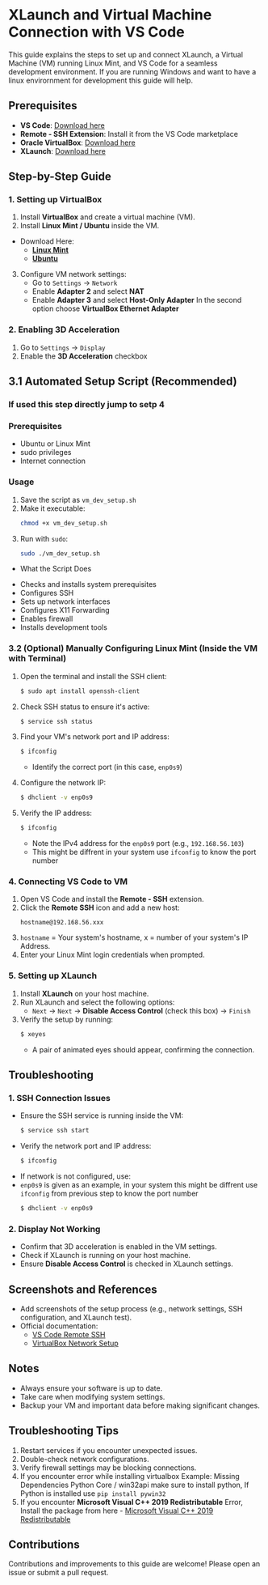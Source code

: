 # XLaunch and Virtual Machine Connection with VS Code

This guide explains the steps to set up and connect XLaunch, a Virtual Machine (VM) running Linux Mint, and VS Code for a seamless development environment.
If you are running Windows and want to have a linux envirornment for development this guide will help.

## Prerequisites

* **VS Code**: [Download here](https://code.visualstudio.com/download)
* **Remote - SSH Extension**: Install it from the VS Code marketplace
* **Oracle VirtualBox**: [Download here](https://www.virtualbox.org/wiki/Downloads)
* **XLaunch**: [Download here](https://sourceforge.net/projects/vcxsrv/)

## Step-by-Step Guide

### 1. Setting up VirtualBox

1. Install **VirtualBox** and create a virtual machine (VM).
2. Install **Linux Mint / Ubuntu** inside the VM.
  * Download Here:
    * **[Linux Mint](https://linuxmint.com/)**
    * **[Ubuntu](https://ubuntu.com/)**
   
3. Configure VM network settings:
   * Go to `Settings` → `Network`
   * Enable **Adapter 2** and select **NAT**
   * Enable **Adapter 3** and select **Host-Only Adapter**
     In the second option choose **VirtualBox Ethernet Adapter**

### 2. Enabling 3D Acceleration

1. Go to `Settings` → `Display`
2. Enable the **3D Acceleration** checkbox

## 3.1 Automated Setup Script (Recommended)

### If used this step directly jump to setp 4

### Prerequisites
- Ubuntu or Linux Mint
- sudo privileges
- Internet connection

### Usage
1. Save the script as `vm_dev_setup.sh`
2. Make it executable:
   ```bash
   chmod +x vm_dev_setup.sh
3. Run with `sudo`:
   ```bash
   sudo ./vm_dev_setup.sh
   
* What the Script Does
- Checks and installs system prerequisites
- Configures SSH
- Sets up network interfaces
- Configures X11 Forwarding
- Enables firewall
- Installs development tools

### 3.2 (Optional) Manually Configuring Linux Mint (Inside the VM with Terminal)

1. Open the terminal and install the SSH client:
   ```bash
   $ sudo apt install openssh-client
   ```

2. Check SSH status to ensure it's active:
   ```bash
   $ service ssh status
   ```

3. Find your VM's network port and IP address:
   ```bash
   $ ifconfig
   ```
   * Identify the correct port (in this case, `enp0s9`)

4. Configure the network IP:
   ```bash
   $ dhclient -v enp0s9
   ```

5. Verify the IP address:
   ```bash
   $ ifconfig
   ```
   * Note the IPv4 address for the `enp0s9` port (e.g., `192.168.56.103`)
   * This might be diffrent in your system use `ifconfig` to know the port number

### 4. Connecting VS Code to VM

1. Open VS Code and install the **Remote - SSH** extension.
2. Click the **Remote SSH** icon and add a new host:
   ```
   hostname@192.168.56.xxx
   ```
3. `hostname` = Your system's hostname, x = number of your system's IP Address.
4. Enter your Linux Mint login credentials when prompted.

### 5. Setting up XLaunch

1. Install **XLaunch** on your host machine.
2. Run XLaunch and select the following options:
   * `Next` → `Next` → **Disable Access Control** (check this box) → `Finish`
3. Verify the setup by running:
   ```bash
   $ xeyes
   ```
   * A pair of animated eyes should appear, confirming the connection.

## Troubleshooting

### 1. SSH Connection Issues

* Ensure the SSH service is running inside the VM:
  ```bash
  $ service ssh start
  ```
* Verify the network port and IP address:
  ```bash
  $ ifconfig
  ```
* If network is not configured, use:
* `enp0s9` is given as an example, in your system this might be diffrent use `ifconfig` from previous step to know the port number
  ```bash
  $ dhclient -v enp0s9
  ```

### 2. Display Not Working

* Confirm that 3D acceleration is enabled in the VM settings.
* Check if XLaunch is running on your host machine.
* Ensure **Disable Access Control** is checked in XLaunch settings.

## Screenshots and References

* Add screenshots of the setup process (e.g., network settings, SSH configuration, and XLaunch test).
* Official documentation:
  - [VS Code Remote SSH](https://code.visualstudio.com/docs/remote/ssh)
  - [VirtualBox Network Setup](https://www.virtualbox.org/manual/ch06.html)

## Notes

- Always ensure your software is up to date.
- Take care when modifying system settings.
- Backup your VM and important data before making significant changes.

## Troubleshooting Tips

1. Restart services if you encounter unexpected issues.
2. Double-check network configurations.
3. Verify firewall settings may be blocking connections.
4. If you encounter error while installing virtualbox
   Example: Missing Dependencies Python Core / win32api make sure to install python, If Python is installed use `pip install pywin32`
5. If you encounter **Microsoft Visual C++ 2019 Redistributable** Error,
  Install the package from here - [Microsoft Visual C++ 2019 Redistributable](https://learn.microsoft.com/en-us/cpp/windows/latest-supported-vc-redist?view=msvc-170#latest-microsoft-visual-c-redistributable-version)
   
## Contributions

Contributions and improvements to this guide are welcome! Please open an issue or submit a pull request.
